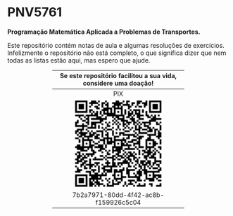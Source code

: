 # PNV5761

**Programação Matemática Aplicada a Problemas de Transportes.**

Este repositório contém notas de aula e algumas resoluções de exercícios.
Infelizmente o repositório não está completo, o que significa dizer que nem todas as listas estão aqui, mas espero que ajude.

<div align="center">
   <table style="width: 300px; border: none;">
      <thead>
         <tr>
            <th colspan="2" style="text-align: center;">Se este repositório facilitou a sua vida, considere uma doação!</th>
         </tr>
      </thead>
      <tbody>
         <tr>
            <td style="text-align: center;">PIX</td>
         </tr>
         <tr>
            <td style="text-align: center;"><img alt="PIX QR Code" src="./.github/PIX.png" width="200" height="200"></td>
         </tr>
         <tr>
            <td style="text-align: center;">7b2a7971-80dd-4f42-ac8b-f159926c5c04</td>
         </tr>
      </tbody>
   </table>
</div>
